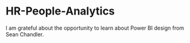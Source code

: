 # HR-People-Analytics
I am grateful about the opportunity to learn about Power BI design from Sean Chandler.
